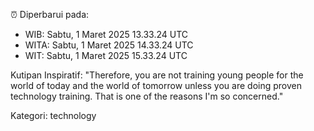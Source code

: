 ⏰ Diperbarui pada:
- WIB: Sabtu, 1 Maret 2025 13.33.24 UTC
- WITA: Sabtu, 1 Maret 2025 14.33.24 UTC
- WIT: Sabtu, 1 Maret 2025 15.33.24 UTC

Kutipan Inspiratif:
"Therefore, you are not training young people for the world of today and the world of tomorrow unless you are doing proven technology training. That is one of the reasons I'm so concerned."


Kategori: technology

